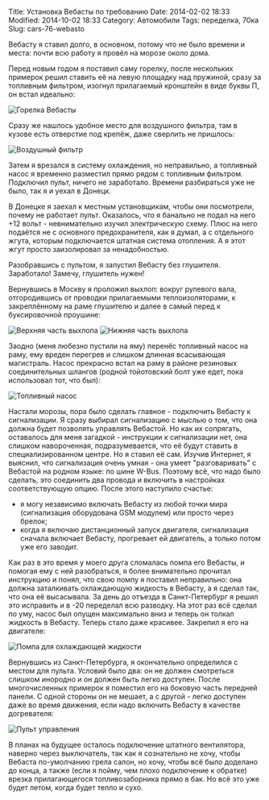 Title: Установка Вебасты по требованию
Date: 2014-02-02 18:33
Modified: 2014-10-02 18:33
Category: Автомобили
Tags: переделка, 70ка
Slug: cars-76-webasto

Вебасту я ставил долго, в основном, потому что не было времени и места: почти всю работу я провёл на морозе около дома.

Перед новым годом я поставил саму горелку, после нескольких примерок решил ставить её на левую площадку над пружиной, сразу за топливным фильтром, изогнул прилагаемый кронштейн в виде буквы П, он встал идеально:

<img src="3" title="Горелка Вебасты">

Сразу же нашлось удобное место для воздушного фильтра, там в кузове есть отверстие под крепёж, даже сверлить не пришлось:

<img src="6" title="Воздушный фильтр">

Затем я врезался в систему охлаждения, но неправильно, а топливный насос я временно разместил прямо рядом с топливным фильтром. Подключил пульт, ничего не заработало. Времени разбираться уже не было, так я и уехал в Донецк.

В Донецке я заехал к местным установщикам, чтобы они посмотрели, почему не работает пульт. Оказалось, что я банально не подал на него +12 вольт - невнимательно изучил электрическую схему. Плюс на него подаётся не с основного предохранителя, как я думал, а с отдельного жгута, которым подключается штатная система отопления. А я этот жгут просто заизолировал за ненадобностью.

Разобравшись с пультом, я запустил Вебасту без глушителя. Заработало! Замечу, глушитель нужен!

Вернувшись в Москву я проложил выхлоп: вокруг рулевого вала, отгородившись от проводки прилагаемыми теплоизоляторами, к закреплённому на раме глушителю и далее в самый перед к буксировочной проушине:

<img src="4" title="Верхняя часть выхлопа">

<img src="5" title="Нижняя часть выхлопа">

Заодно (меня любезно пустили на яму) перенёс топливный насос на раму, ему вреден перегрев и слишком длинная всасывающая магистраль. Насос прекрасно встал на раму в районе резиновых соединительных шлангов (родной тойотовский болт уже едет, пока использовал тот, что был):

<img src="7" title="Топливный насос">

Настали морозы, пора было сделать главное - подключить Вебасту к сигнализации. Я сразу выбирал сигнализацию с мыслью о том, что она должна будет позволять управлять Вебастой. Но как их сопрягать, оставалось для меня загадкой - инструкции к сигнализации нет, она слишком навороченная, подразумевается, что её будут ставить в специализированном центре. Но я ставил её сам. Изучив Интернет, я выяснил, что сигнализация очень умная - она умеет "разговаривать" с Вебастой на родном языке: по шине W-Bus. Поэтому всё, что надо было сделать, это соединить два провода и включить в настройках соответствующую опцию. После этого наступило счастье:
- я могу независимо включать Вебасту из любой точки мира (сигнализация оборудована GSM модулем) или просто через брелок;
- когда я включаю дистанционный запуск двигателя, сигнализация сначала включает Вебасту, прогревает ей двигатель, а только потом уже его заводит.

Как раз в это время у моего друга сломалась помпа его Вебасты, и помогая ему с ней разобраться, я более внимательно прочитал инструкцию и понял, что свою помпу я поставил неправильно: она должна заталкивать охлаждающую жидкость в Вебасту, а я сделал так, что она её высасывала. За день до отъезда в Санкт-Петербург я решил это исправить и в -20 переделал всю разводку. На этот раз всё сделал по уму, насос был опущен максимально вниз и теперь он толкал жидкость в Вебасту. Теперь стало даже красивее. Закрепил я его на двигателе:

<img src="2" title="Помпа для охлаждающей жидкости">

Вернувшись из Санкт-Петербурга, я окончательно определился с местом для пульта. Условий было два: он не должен смотреться слишком инородно и он должен быть легко доступен. После многочисленных примерок я поместил его на боковую часть передней панели. С одной стороны он не мешает, а с другой - легко доступен даже во время движения, если надо включить Вебасту в качестве догревателя:

<img src="1" title="Пульт управления">

В планах на будущее осталось подключение штатного вентилятора, наверно через выключатель, так как я сознательно не хочу, чтобы Вебаста по-умолчанию грела салон, но хочу, чтобы всё было доделано до конца, а также (если я пойму, чем плохо подключение к обратке) врезка прилагающегося топливозаборника прямо в бак. Но всё это уже будет летом, когда будет тепло и сухо.
